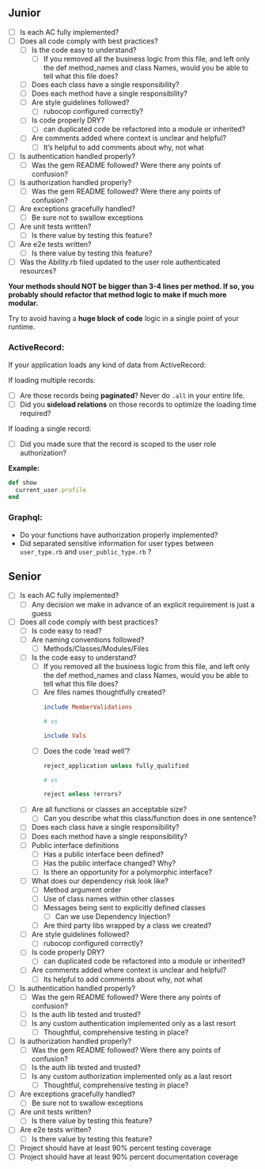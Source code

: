 ## Junior

- [ ] Is each AC fully implemented?
- [ ] Does all code comply with best practices?
    - [ ] Is the code easy to understand?
        - [ ] If you removed all the business logic from this file, and left only the
        def method_names and class Names, would you be able to tell what this file does?
    - [ ] Does each class have a single responsibility?
    - [ ] Does each method have a single responsibility?
    - [ ] Are style guidelines followed?
        - [ ] rubocop configured correctly?
    - [ ] Is code properly DRY?
        - [ ] can duplicated code be refactored into a module or inherited?
    - [ ] Are comments added where context is unclear and helpful?
        - [ ] It’s helpful to add comments about why, not what
- [ ] Is authentication handled properly?
    - [ ] Was the gem README followed? Were there any points of confusion?
- [ ] Is authorization handled properly?
    - [ ] Was the gem README followed? Were there any points of confusion?
- [ ] Are exceptions gracefully handled?
    - [ ] Be sure not to swallow exceptions
- [ ] Are unit tests written?
    - [ ] Is there value by testing this feature?
- [ ] Are e2e tests written?
    - [ ] Is there value by testing this feature?
- [ ] Was the Ability.rb filed updated to the user role authenticated resources?

**Your methods should NOT be bigger than 3-4 lines per method. If so, you probably should refactor that method logic to make if much more modular.**

Try to avoid having a **huge block of code** logic in a single point of your runtime.

### ActiveRecord:
If your application loads any kind of data from ActiveRecord:

If loading multiple records:
- [ ] Are those records being **paginated**? Never do `.all` in your entire life.
- [ ] Did you **sideload relations** on those records to optimize the loading time required?

If loading a single record:
- [ ] Did you made sure that the record is scoped to the user role authorization?

**Example:**

```ruby
def show
  current_user.profile
end
```

### Graphql:

- Do your functions have authorization properly implemented?
- Did separated sensitive information for user types between `user_type.rb` and `user_public_type.rb`  ?

## Senior

- [ ] Is each AC fully implemented?
    - [ ] Any decision we make in advance of an explicit requirement is just a guess
- [ ] Does all code comply with best practices?
    - [ ] Is code easy to read?
    - [ ] Are naming conventions followed?
        - [ ] Methods/Classes/Modules/Files
    - [ ] Is the code easy to understand?
        - [ ] If you removed all the business logic from this file, and left only the
        def method_names and class Names, would you be able to tell what this file does?
        - [ ] Are files names thoughtfully created?
          ```ruby
          include MemberValidations

          # vs

          include Vals
          ```
        - [ ] Does the code ‘read well’? 
          ```ruby
          reject_application unless fully_qualified

          # vs

          reject unless !errors?
          ```
    - [ ] Are all functions or classes an acceptable size?
        - [ ] Can you describe what this class/function does in one sentence?
    - [ ] Does each class have a single responsibility?
    - [ ] Does each method have a single responsibility?
    - [ ] Public interface definitions
        - [ ] Has a public interface been defined?
        - [ ] Has the public interface changed? Why?
        - [ ] Is there an opportunity for a polymorphic interface?
    - [ ] What does our dependency risk look like?
        - [ ] Method argument order
        - [ ] Use of class names within other classes
        - [ ] Messages being sent to explicitly defined classes
            - [ ] Can we use Dependency Injection?
        - [ ] Are third party libs wrapped by a class we created?
    - [ ] Are style guidelines followed?
        - [ ] rubocop configured correctly?
    - [ ] Is code properly DRY?
        - [ ] can duplicated code be refactored into a module or inherited?
    - [ ] Are comments added where context is unclear and helpful?
        - [ ] Its helpful to add comments about why, not what
- [ ] Is authentication handled properly?
    - [ ] Was the gem README followed? Were there any points of confusion?
    - [ ] Is the auth lib tested and trusted?
    - [ ] Is any custom authentication implemented only as a last resort
        - [ ] Thoughtful, comprehensive testing in place?
- [ ] Is authorization handled properly?
    - [ ] Was the gem README followed? Were there any points of confusion?
    - [ ] Is the auth lib tested and trusted?
    - [ ] Is any custom authorization implemented only as a last resort
        - [ ] Thoughtful, comprehensive testing in place?
- [ ] Are exceptions gracefully handled?
    - [ ] Be sure not to swallow exceptions
- [ ] Are unit tests written?
    - [ ] Is there value by testing this feature?
- [ ] Are e2e tests written?
    - [ ] Is there value by testing this feature?
- [ ] Project should have at least 90% percent testing coverage
- [ ] Project should have at least 90% percent documentation coverage
